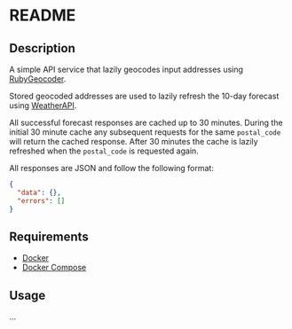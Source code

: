 # README

## Description

A simple API service that lazily geocodes input addresses using [RubyGeocoder](http://www.rubygeocoder.com).

Stored geocoded addresses are used to lazily refresh the 10-day forecast using [WeatherAPI](https://www.weatherapi.com).

All successful forecast responses are cached up to 30 minutes. During the initial 30 minute cache any subsequent requests for the same `postal_code` will return the cached response. After 30 minutes the cache is lazily refreshed when the `postal_code` is requested again.

All responses are JSON and follow the following format:

```json
{
  "data": {},
  "errors": []
}
```

## Requirements

- [Docker](https://docs.docker.com/get-docker/)
- [Docker Compose](https://docs.docker.com/compose/install/)

## Usage

...
